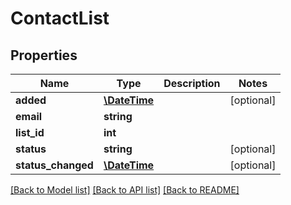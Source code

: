 # ContactList

## Properties
Name | Type | Description | Notes
------------ | ------------- | ------------- | -------------
**added** | [**\DateTime**](\DateTime.md) |  | [optional] 
**email** | **string** |  | 
**list_id** | **int** |  | 
**status** | **string** |  | [optional] 
**status_changed** | [**\DateTime**](\DateTime.md) |  | [optional] 

[[Back to Model list]](../README.md#documentation-for-models) [[Back to API list]](../README.md#documentation-for-api-endpoints) [[Back to README]](../README.md)


